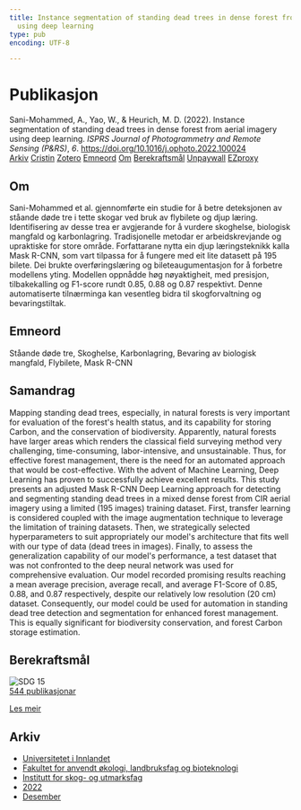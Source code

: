 ```yaml
---
title: Instance segmentation of standing dead trees in dense forest from aerial imagery
  using deep learning
type: pub
encoding: UTF-8

---
```

<h1>Publikasjon</h1>
<article id="csl-bib-container-S23UDYJ8" class="csl-bib-container">
  <div class="csl-bib-body"> <div class="csl-entry">Sani-Mohammed, A., Yao, W., &#38; Heurich, M. D. (2022). Instance segmentation of standing dead trees in dense forest from aerial imagery using deep learning. <i>ISPRS Journal of Photogrammetry and Remote Sensing (P&#38;RS)</i>, <i>6</i>. <a href="https://doi.org/10.1016/j.ophoto.2022.100024">https://doi.org/10.1016/j.ophoto.2022.100024</a></div> </div>
  <div class="csl-bib-buttons">
    <a href="#taxonomy-article-S23UDYJ8" alt="archive" class="csl-bib-button">Arkiv</a>
    <a href="https://app.cristin.no/results/show.jsf?id=2097375" alt="Cristin" class="csl-bib-button">Cristin</a>
    <a href="http://zotero.org/groups/5881554/items/S23UDYJ8" alt="Zotero" class="csl-bib-button">Zotero</a>
    <a href="#keywords-article-S23UDYJ8" alt="keywords" class="csl-bib-button">Emneord</a>
    <a href="#about-article-S23UDYJ8" alt="about_pub" class="csl-bib-button">Om</a>
    <a href="#sdg-article-S23UDYJ8" alt="sdg" class="csl-bib-button">Berekraftsmål</a>
    <a href="https://doi.org/10.1016/j.ophoto.2022.100024" alt="Unpaywall" class="csl-bib-button">Unpaywall</a>
    <a href="https://doi.org/10.1016/j.ophoto.2022.100024" alt="EZproxy" class="csl-bib-button">EZproxy</a>
  </div>
  <div id="csl-bib-meta-container-S23UDYJ8"></div>
</article>
<div id="csl-bib-meta-S23UDYJ8" class="csl-bib-meta">
  <article id="about-article-S23UDYJ8" class="about_pub-article">
    <h1>Om</h1>
    Sani-Mohammed et al. gjennomførte ein studie for å betre deteksjonen av ståande døde tre i tette skogar ved bruk av flybilete og djup læring. Identifisering av desse trea er avgjerande for å vurdere skoghelse, biologisk mangfald og karbonlagring. Tradisjonelle metodar er arbeidskrevjande og upraktiske for store område. Forfattarane nytta ein djup læringsteknikk kalla Mask R-CNN, som vart tilpassa for å fungere med eit lite datasett på 195 bilete. Dei brukte overføringslæring og bileteaugumentasjon for å forbetre modellens yting. Modellen oppnådde høg nøyaktigheit, med presisjon, tilbakekalling og F1-score rundt 0.85, 0.88 og 0.87 respektivt. Denne automatiserte tilnærminga kan vesentleg bidra til skogforvaltning og bevaringstiltak.
  </article>
  <article id="keywords-article-S23UDYJ8" class="keywords-article">
    <h1>Emneord</h1>
    Ståande døde tre, Skoghelse, Karbonlagring, Bevaring av biologisk mangfald, Flybilete, Mask R-CNN
  </article>
  <article id="abstract-article-S23UDYJ8" class="abstract-article">
    <h1>Samandrag</h1>
    Mapping standing dead trees, especially, in natural forests is very important for evaluation of the forest's health status, and its capability for storing Carbon, and the conservation of biodiversity. Apparently, natural forests have larger areas which renders the classical field surveying method very challenging, time-consuming, labor-intensive, and unsustainable. Thus, for effective forest management, there is the need for an automated approach that would be cost-effective. With the advent of Machine Learning, Deep Learning has proven to successfully achieve excellent results. This study presents an adjusted Mask R-CNN Deep Learning approach for detecting and segmenting standing dead trees in a mixed dense forest from CIR aerial imagery using a limited (195 images) training dataset. First, transfer learning is considered coupled with the image augmentation technique to leverage the limitation of training datasets. Then, we strategically selected hyperparameters to suit appropriately our model's architecture that fits well with our type of data (dead trees in images). Finally, to assess the generalization capability of our model's performance, a test dataset that was not confronted to the deep neural network was used for comprehensive evaluation. Our model recorded promising results reaching a mean average precision, average recall, and average F1-Score of 0.85, 0.88, and 0.87 respectively, despite our relatively low resolution (20 cm) dataset. Consequently, our model could be used for automation in standing dead tree detection and segmentation for enhanced forest management. This is equally significant for biodiversity conservation, and forest Carbon storage estimation.
  </article>
  <article id="sdg-article-S23UDYJ8" class="sdg-article">
    <h1>Berekraftsmål</h1>
    <div class="sdg-container"><div id="sdg15" class="sdg">
        <img src="{{< params subfolder >}}images/sdg/sdg15_nn.png" class="image" alt="SDG 15">
        <div class="sdg-overlay">
          <a href="{{< params subfolder >}}nn/archive/?sdg=15#archive" class="sdg-publication-count"><span>544</span> publikasjonar</a>
          <p><a href="https://fn.no/om-fn/fns-baerekraftsmaal/livet-paa-land?lang=nno-NO" class="sdg-read-more">Les meir</a></p>
        </div>
      </div></div>
  </article>
  <article id="taxonomy-article-S23UDYJ8" class="taxonomy-article">
    <h1>Arkiv</h1>
    <ul>
      <li><a href="{{< params subfolder >}}nn/archive/?key=3DCRN523">Universitetet i Innlandet</a></li>
      <li><a href="{{< params subfolder >}}nn/archive/?key=T77LXH6D">Fakultet for anvendt økologi, landbruksfag og bioteknologi</a></li>
      <li><a href="{{< params subfolder >}}nn/archive/?key=7TRARPE3">Institutt for skog- og utmarksfag</a></li>
      <li><a href="{{< params subfolder >}}nn/archive/?key=H9K9UC39">2022</a></li>
      <li><a href="{{< params subfolder >}}nn/archive/?key=JPY93KVC">Desember</a></li>
    </ul>
  </article>
</div>
